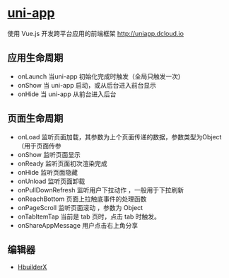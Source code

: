 # [uni-app](https://github.com/dcloudio/uni-app)

使用 Vue.js 开发跨平台应用的前端框架 http://uniapp.dcloud.io

## 应用生命周期

* onLaunch    当uni-app 初始化完成时触发（全局只触发一次)
* onShow  当 uni-app 启动，或从后台进入前台显示
* onHide  当 uni-app 从前台进入后台

## 页面生命周期

* onLoad 监听页面加载，其参数为上个页面传递的数据，参数类型为Object（用于页面传参
* onShow 监听页面显示
* onReady 监听页面初次渲染完成
* onHide 监听页面隐藏
* onUnload 监听页面卸载
* onPullDownRefresh 监听用户下拉动作 ，一般用于下拉刷新
* onReachBottom 页面上拉触底事件的处理函数
* onPageScroll 监听页面滚动 ，参数为 Object
* onTabItemTap 当前是 tab 页时，点击 tab 时触发。
* onShareAppMessage 用户点击右上角分享

## 编辑器

* [HbuilderX](http://www.dcloud.io/hbuilderx.html)
